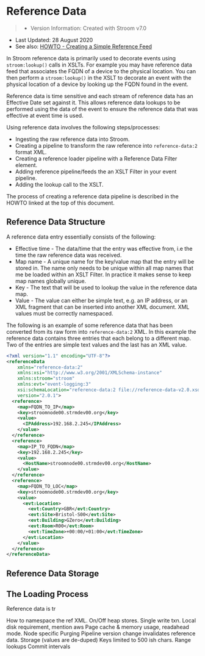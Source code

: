 # Reference Data

> * Version Information: Created with Stroom v7.0  
* Last Updated: 28 August 2020  
* See also: [HOWTO - Creating a Simple Reference Feed](../HOWTOs/ReferenceFeeds/CreateSimpleReferenceFeed.md)

In Stroom reference data is primarily used to decorate events using `stroom:lookup()` calls in XSLTs.
For example you may have reference data feed that associates the FQDN of a device to the physical location.
You can then perform a `stroom:lookup()` in the XSLT to decorate an event with the physical location of a device by looking up the FQDN found in the event.

Reference data is time sensitive and each stream of reference data has an Effective Date set against it.
This allows reference data lookups to be performed using the data of the event to ensure the reference data that was effective at event time is used.

Using reference data involves the following steps/processes:

* Ingesting the raw reference data into Stroom.
* Creating a pipeline to transform the raw reference into `reference-data:2` format XML.
* Creating a reference loader pipeline with a Reference Data Filter element.
* Adding reference pipeline/feeds the an XSLT Filter in your event pipeline.
* Adding the lookup call to the XSLT.

The process of creating a reference data pipeline is described in the HOWTO linked at the top of this document.

## Reference Data Structure

A reference data entry essentially consists of the following:

* Effective time - The data/time that the entry was effective from, i.e the time the raw reference data was received.
* Map name - A unique name for the key/value map that the entry will be stored in. The name only needs to be unique within all map names that me be loaded within an XSLT Filter. In practice it makes sense to keep map names globally unique.
* Key - The text that will be used to lookup the value in the reference data map.
* Value - The value can either be simple text, e.g. an IP address, or an XML fragment that can be inserted into another XML document. XML values must be correctly namespaced.

The following is an example of some reference data that has been converted from its raw form into `reference-data:2` XML.
In this example the reference data contains three entries that each belong to a different map.
Two of the entries are simple text values and the last has an XML value.

``` xml
<?xml version="1.1" encoding="UTF-8"?>
<referenceData 
    xmlns="reference-data:2" 
    xmlns:xsi="http://www.w3.org/2001/XMLSchema-instance" 
    xmlns:stroom="stroom" 
    xmlns:evt="event-logging:3" 
    xsi:schemaLocation="reference-data:2 file://reference-data-v2.0.xsd" 
    version="2.0.1">
  <reference>
    <map>FQDN_TO_IP</map>
    <key>stroomnode00.strmdev00.org</key>
    <value>
      <IPAddress>192.168.2.245</IPAddress>
    </value>
  </reference>
  <reference>
    <map>IP_TO_FQDN</map>
    <key>192.168.2.245</key>
    <value>
      <HostName>stroomnode00.strmdev00.org</HostName>
    </value>
  </reference>
  <reference>
    <map>FQDN_TO_LOC</map>
    <key>stroomnode00.strmdev00.org</key>
    <value>
      <evt:Location>
        <evt:Country>GBR</evt:Country>
        <evt:Site>Bristol-S00</evt:Site>
        <evt:Building>GZero</evt:Building>
        <evt:Room>R00</evt:Room>
        <evt:TimeZone>+00:00/+01:00</evt:TimeZone>
      </evt:Location>
    </value>
  </reference>
</referenceData>
```

## Reference Data Storage



## The Loading Process

Reference data is tr


How to namespace the ref XML.
On/Off heap stores.
Single write txn.
Local disk requirement, mention aws
Page cache & memory usage, readahead mode.
Node specific
Purging
Pipeline version change invalidates reference data.
Storage (values are de-duped)
Keys limited to 500 ish chars.
Range lookups
Commit intervals
